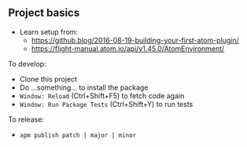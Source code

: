 ## Project basics

* Learn setup from:
  * https://github.blog/2016-08-19-building-your-first-atom-plugin/
  * https://flight-manual.atom.io/api/v1.45.0/AtomEnvironment/

To develop:
* Clone this project
* Do ...something... to install the package
* `Window: Reload` (Ctrl+Shift+F5) to fetch code again
* `Window: Run Package Tests` (Ctrl+Shift+Y) to run tests

To release:
* `apm publish patch | major | minor`
